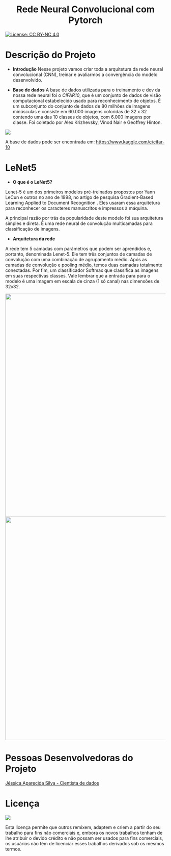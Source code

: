 <h1 align='center'> Rede Neural Convolucional com Pytorch </h1>

[![License: CC BY-NC 4.0](https://licensebuttons.net/l/by-nc/4.0/80x15.png)](https://creativecommons.org/licenses/by-nc/4.0/)

# Descrição do Projeto 

* **Introdução**
Nesse projeto vamos criar toda a arquitetura da rede neural convolucional (CNN), treinar e avaliarmos a convergência do modelo desenvolvido. 

* **Base de dados**
A base de dados utilizada para o treinamento e dev da nossa rede neural foi o *CIFAR10*, que é um conjunto de dados de visão computacional estabelecido usado para reconhecimento de objetos. É um subconjunto do conjunto de dados de 80 milhões de imagens minúsculas e consiste em 60.000 imagens coloridas de 32 x 32 contendo uma das 10 classes de objetos, com 6.000 imagens por classe. Foi coletado por Alex Krizhevsky, Vinod Nair e Geoffrey Hinton.

<img src='https://imgur.com/undefined.jpg' widht='700'>

A base de dados pode ser encontrada em: https://www.kaggle.com/c/cifar-10

# LeNet5

* **O que é o LeNet5?**

Lenet-5 é um dos primeiros modelos pré-treinados propostos por Yann LeCun e outros no ano de 1998, no artigo de pesquisa Gradient-Based Learning Applied to Document Recognition . Eles usaram essa arquitetura para reconhecer os caracteres manuscritos e impressos à máquina.

A principal razão por trás da popularidade deste modelo foi sua arquitetura simples e direta. É uma rede neural de convolução multicamadas para classificação de imagens.

* **Arquitetura da rede**

A rede tem 5 camadas com parâmetros que podem ser aprendidos e, portanto, denominada Lenet-5. Ele tem três conjuntos de camadas de convolução com uma combinação de agrupamento médio. Após as camadas de convolução e pooling médio, temos duas camadas totalmente conectadas. Por fim, um classificador Softmax que classifica as imagens em suas respectivas classes. Vale lembrar que a entrada para para o modelo é uma imagem em escala de cinza (1 só canal) nas dimensões de 32x32.

<img src="https://imgur.com/5IRp8aO.jpg" width="700">

<img src='https://imgur.com/j4fh28P.jpg' width='700'>

# Pessoas Desenvolvedoras do Projeto

<a href="https://github.com/jesapsilva">Jéssica Aparecida Silva - Cientista de dados</a>

# Licença

<img src="https://mirrors.creativecommons.org/presskit/buttons/88x31/svg/by-nc.svg" />


Esta licença permite que outros remixem, adaptem e criem a partir do seu trabalho para fins não comerciais e, embora os novos trabalhos tenham de lhe atribuir o devido crédito e não possam ser usados para fins comerciais, os usuários não têm de licenciar esses trabalhos derivados sob os mesmos termos.

